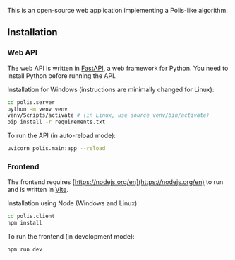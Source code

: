 This is an open-source web application implementing a Polis-like algorithm.

## Installation

### Web API

The web API is written in [FastAPI](https://fastapi.tiangolo.com/), a web framework for Python. You need to install Python before running the API.

Installation for Windows (instructions are minimally changed for Linux):

```bash
cd polis.server
python -m venv venv
venv/Scripts/activate # (in Linux, use source venv/bin/activate)
pip install -r requirements.txt
```

To run the API (in auto-reload mode):

```bash
uvicorn polis.main:app --reload
```

### Frontend

The frontend requires [https://nodejs.org/en](https://nodejs.org/en) to run and is written in [Vite](https://vite.dev/).

Installation using Node (Windows and Linux):

```bash
cd polis.client
npm install
```

To run the frontend (in development mode):

```
npm run dev
```
